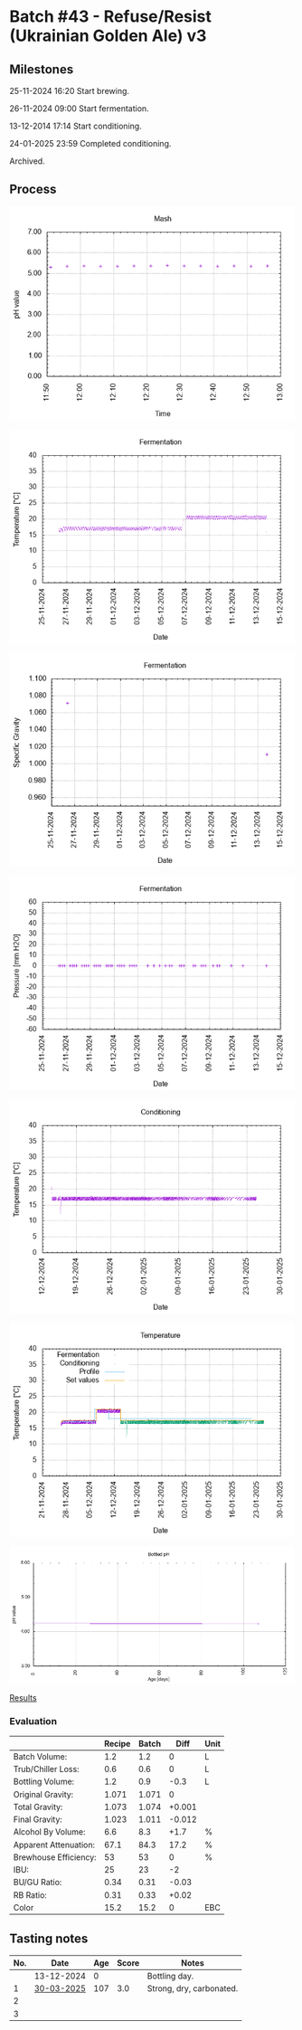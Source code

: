 # Batch #43 - Refuse/Resist (Ukrainian Golden Ale) v3

## Milestones

25-11-2024 16:20 Start brewing.

26-11-2024 09:00 Start fermentation.

13-12-2014 17:14 Start conditioning.

24-01-2025 23:59 Completed conditioning.

Archived.

## Process

![mash_ph](mash_ph.png)

![fermentation](fermentation.png)

![specific gravity](gravity.png)

![pressure](pressure.png)

![conditioning](conditioning.png)

![temperature](temperature.png)

![bottled pH](bottled_ph.png)

[Results](./Batch__results.pdf)

### Evaluation

|                         | Recipe | Batch | Diff   | Unit |
|-------------------------|--------|-------|--------|------|
| Batch Volume:           | 1.2    | 1.2   | 0      | L    |
| Trub/Chiller Loss:      | 0.6    | 0.6   | 0      | L    |
| Bottling Volume:        | 1.2    | 0.9   | -0.3   | L    |
| Original Gravity:       | 1.071  | 1.071 | 0      |      |
| Total Gravity:          | 1.073  | 1.074 | +0.001 |      |
| Final Gravity:          | 1.023  | 1.011 | -0.012 |      |
| Alcohol By Volume:      | 6.6    | 8.3   | +1.7   | %    |
| Apparent Attenuation:   | 67.1   | 84.3  | 17.2   | %    |
| Brewhouse Efficiency:   | 53     | 53    | 0      | %    |
| IBU:                    | 25     | 23    | -2     |      |
| BU/GU Ratio:            | 0.34   | 0.31  | -0.03  |      |
| RB Ratio:               | 0.31   | 0.33  | +0.02  |      |
| Color                   | 15.2   | 15.2  | 0      | EBC  |

## Tasting notes

| No. | Date       | Age | Score | Notes |
|-----|------------|-----|-------|-------|
|     | 13-12-2024 |   0 |       | Bottling day. |
|   1 | [30-03-2025](20250330_Batch_43_Refuse_Resist_Ukrainian_Golden_Ale_v3_BJCP_Scoresheet-1_3.pdf) | 107 |   3.0 | Strong, dry, carbonated. |
|   2 |  |  |  |  |
|   3 |  |  |  |  |
